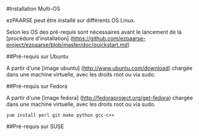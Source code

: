#Installation Multi-OS

ezPAARSE peut être installé sur différents OS Linux.

Selon les OS des pré-requis sont nécessaires avant le lancement de la [procédure d'installation] (https://github.com/ezpaarse-project/ezpaarse/blob/master/doc/quickstart.md)

##Pré-requis sur Ubuntu

A partir d'une [image ubuntu] (http://www.ubuntu.com/download) chargée dans une machine virtuelle, avec les droits root ou via sudo.


##Pré-requis sur Fedora

A partir d'une [image fedora] (http://fedoraproject.org/get-fedora) chargée dans une machine virtuelle, avec les droits root ou via sudo.

```
yum install perl git make python gcc-c++
```

##Pré-requis sur SUSE

